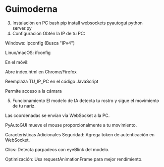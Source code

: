 # Guimoderna
3. Instalación en PC
bash
pip install websockets pyautogui
python server.py
4. Configuración
Obtén la IP de tu PC:

Windows: ipconfig (Busca "IPv4")

Linux/macOS: ifconfig

En el móvil:

Abre index.html en Chrome/Firefox

Reemplaza TU_IP_PC en el código JavaScript

Permite acceso a la cámara

5. Funcionamiento
El modelo de IA detecta tu rostro y sigue el movimiento de tu nariz.

Las coordenadas se envían vía WebSocket a la PC.

PyAutoGUI mueve el mouse proporcionalmente a tu movimiento.

Características Adicionales
Seguridad: Agrega token de autenticación en WebSocket.

Clics: Detecta parpadeos con eyeBlink del modelo.

Optimización: Usa requestAnimationFrame para mejor rendimiento.